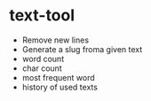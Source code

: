 # text-tool

- Remove new lines
- Generate a slug froma given text
- word count
- char count
- most frequent word
- history of used texts
